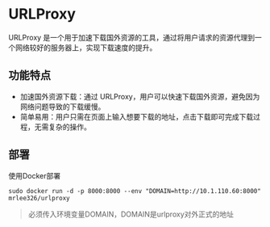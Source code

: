 # URLProxy

URLProxy 是一个用于加速下载国外资源的工具，通过将用户请求的资源代理到一个网络较好的服务器上，实现下载速度的提升。

## 功能特点

- 加速国外资源下载：通过 URLProxy，用户可以快速下载国外资源，避免因为网络问题导致的下载缓慢。
- 简单易用：用户只需在页面上输入想要下载的地址，点击下载即可完成下载过程，无需复杂的操作。

## 部署

使用Docker部署

```
sudo docker run -d -p 8000:8000 --env "DOMAIN=http://10.1.110.60:8000" mrlee326/urlproxy
```

> 必须传入环境变量DOMAIN，DOMAIN是urlproxy对外正式的地址